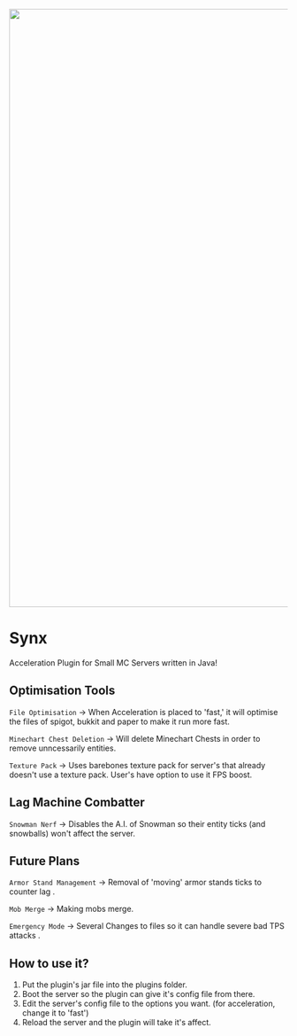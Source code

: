 <p align="center">
  <img src="https://repository-images.githubusercontent.com/570765321/7a3ac59a-e9fa-42a5-9a7f-cb66231fe028" width="1080">
</p>

# Synx
Acceleration Plugin for Small MC Servers written in Java!

## Optimisation Tools
``File Optimisation`` -> When Acceleration is placed to 'fast,' it will optimise the files of spigot, bukkit and paper to make it run more fast.

``Minechart Chest Deletion`` -> Will delete Minechart Chests in order to remove unncessarily entities. 

``Texture Pack`` -> Uses barebones texture pack for server's that already doesn't use a texture pack. User's have option to use it FPS boost. 

## Lag Machine Combatter

``Snowman Nerf`` -> Disables the A.I. of Snowman so their entity ticks (and snowballs) won't affect the server. 

## Future Plans

``Armor Stand Management`` -> Removal of 'moving' armor stands ticks to counter lag .

``Mob Merge`` -> Making mobs merge.

``Emergency Mode`` -> Several Changes to files so it can handle severe bad TPS attacks .

## How to use it?
1) Put the plugin's jar file into the plugins folder.
2) Boot the server so the plugin can give it's config file from there.
3) Edit the server's config file to the options you want. (for acceleration, change it to 'fast')
4) Reload the server and the plugin will take it's affect.
